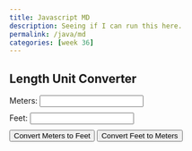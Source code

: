 ```yaml
---
title: Javascript MD
description: Seeing if I can run this here.
permalink: /java/md
categories: [week 36]
---
```


<html>
  <head>
    <style>
      input {
        margin-bottom: 10px;
      }
    </style>
  </head>
  <body>
    <h2>Length Unit Converter</h2>
    <label for="metersInput">Meters:</label>
    <input type="number" id="metersInput" step="0.01" />
    <br />
    <label for="feetInput">Feet:</label>
    <input type="number" id="feetInput" step="0.01" />
    <br />
    <button onclick="convertMetersToFeet()">Convert Meters to Feet</button>
    <button onclick="convertFeetToMeters()">Convert Feet to Meters</button>
    <script>
      // Conversion constants
      const METERS_TO_FEET = 3.28084;
      const FEET_TO_METERS = 0.3048;
      // Conversion functions
      function convertMetersToFeet() {
        const metersInput = document.getElementById("metersInput");
        const feetInput = document.getElementById("feetInput");
        const meters = parseFloat(metersInput.value);
        const feet = meters * METERS_TO_FEET;
        feetInput.value = feet.toFixed(2);
      }
      function convertFeetToMeters() {
        const feetInput = document.getElementById("feetInput");
        const metersInput = document.getElementById("metersInput");
        const feet = parseFloat(feetInput.value);
        const meters = feet * FEET_TO_METERS;
        metersInput.value = meters.toFixed(2);
      }
    </script>
  </body>
</html>
